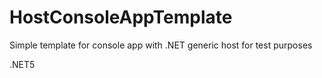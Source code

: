 # HostConsoleAppTemplate
Simple template for console app with .NET generic host for test purposes

.NET5
